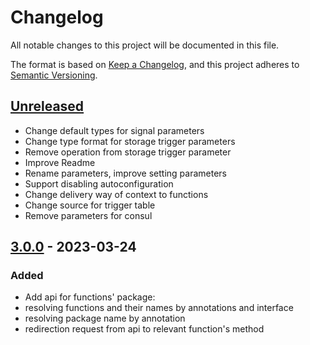 # Changelog

All notable changes to this project will be documented in this file.

The format is based on [Keep a Changelog](https://keepachangelog.com/en/1.0.0/),
and this project adheres to [Semantic Versioning](https://semver.org/spec/v2.0.0.html).

## [Unreleased]

- Change default types for signal parameters
- Change type format for storage trigger parameters
- Remove operation from storage trigger parameter
- Improve Readme
- Rename parameters, improve setting parameters
- Support disabling autoconfiguration
- Change delivery way of context to functions
- Change source for trigger table
- Remove parameters for consul 

## [3.0.0] - 2023-03-24

### Added

- Add api for functions' package:
- resolving functions and their names by annotations and interface
- resolving package name by annotation
- redirection request from api to relevant function's method 

[unreleased]: https://github.com/smekalka/extremum-functions-api/compare/v3.0.0...HEAD
[3.0.0]: https://github.com/smekalka/extremum-functions-api/releases/tag/v3.0.0